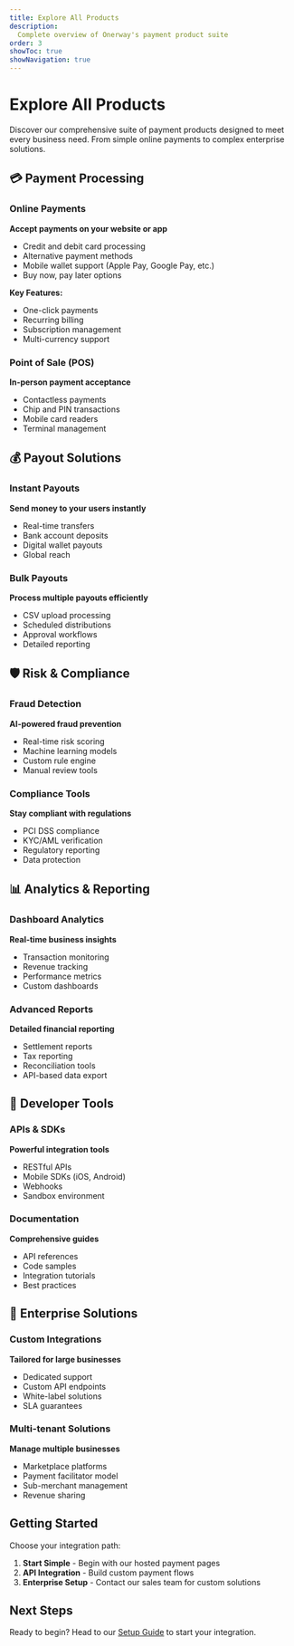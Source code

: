 ```yaml
---
title: Explore All Products
description:
  Complete overview of Onerway's payment product suite
order: 3
showToc: true
showNavigation: true
---
```


# Explore All Products

Discover our comprehensive suite of payment products
designed to meet every business need. From simple online
payments to complex enterprise solutions.

## 💳 Payment Processing

### Online Payments

**Accept payments on your website or app**

- Credit and debit card processing
- Alternative payment methods
- Mobile wallet support (Apple Pay, Google Pay, etc.)
- Buy now, pay later options

**Key Features:**

- One-click payments
- Recurring billing
- Subscription management
- Multi-currency support

### Point of Sale (POS)

**In-person payment acceptance**

- Contactless payments
- Chip and PIN transactions
- Mobile card readers
- Terminal management

## 💰 Payout Solutions

### Instant Payouts

**Send money to your users instantly**

- Real-time transfers
- Bank account deposits
- Digital wallet payouts
- Global reach

### Bulk Payouts

**Process multiple payouts efficiently**

- CSV upload processing
- Scheduled distributions
- Approval workflows
- Detailed reporting

## 🛡️ Risk & Compliance

### Fraud Detection

**AI-powered fraud prevention**

- Real-time risk scoring
- Machine learning models
- Custom rule engine
- Manual review tools

### Compliance Tools

**Stay compliant with regulations**

- PCI DSS compliance
- KYC/AML verification
- Regulatory reporting
- Data protection

## 📊 Analytics & Reporting

### Dashboard Analytics

**Real-time business insights**

- Transaction monitoring
- Revenue tracking
- Performance metrics
- Custom dashboards

### Advanced Reports

**Detailed financial reporting**

- Settlement reports
- Tax reporting
- Reconciliation tools
- API-based data export

## 🔧 Developer Tools

### APIs & SDKs

**Powerful integration tools**

- RESTful APIs
- Mobile SDKs (iOS, Android)
- Webhooks
- Sandbox environment

### Documentation

**Comprehensive guides**

- API references
- Code samples
- Integration tutorials
- Best practices

## 🏢 Enterprise Solutions

### Custom Integrations

**Tailored for large businesses**

- Dedicated support
- Custom API endpoints
- White-label solutions
- SLA guarantees

### Multi-tenant Solutions

**Manage multiple businesses**

- Marketplace platforms
- Payment facilitator model
- Sub-merchant management
- Revenue sharing

## Getting Started

Choose your integration path:

1. **Start Simple** - Begin with our hosted payment pages
2. **API Integration** - Build custom payment flows
3. **Enterprise Setup** - Contact our sales team for custom
   solutions

## Next Steps

Ready to begin? Head to our [Setup Guide](./set-up/) to
start your integration.
